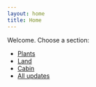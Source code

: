```yaml
---
layout: home
title: Home
---
```

Welcome. Choose a section:
- [Plants](plants/)
- [Land](land/)
- [Cabin](cabin/)
- [All updates](blog/)
